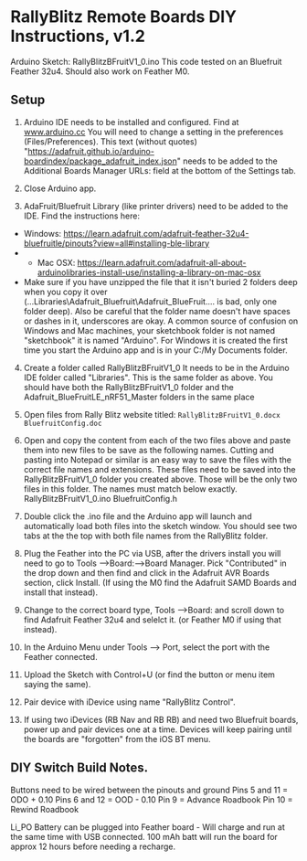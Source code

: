 # RallyBlitz Remote Boards DIY Instructions, v1.2

Arduino Sketch: RallyBlitzBFruitV1_0.ino
This code tested on an Bluefruit Feather 32u4. Should also work on Feather M0.

## Setup
1. Arduino IDE needs to be installed and configured. Find at
www.arduino.cc You will need to change a setting in the preferences
(Files/Preferences). This text (without quotes)
"https://adafruit.github.io/arduino-boardindex/package_adafruit_index.json" needs to be added to the Additional
Boards Manager URLs: field at the bottom of the Settings tab.

2. Close Arduino app.

3. AdaFruit/Bluefruit Library (like printer drivers) need to be added to
the IDE. Find the instructions here:
- Windows: https://learn.adafruit.com/adafruit-feather-32u4-bluefruitle/pinouts?view=all#installing-ble-library 
- - Mac OSX: https://learn.adafruit.com/adafruit-all-about-arduinolibraries-install-use/installing-a-library-on-mac-osx 
- Make sure if you have unzipped the file that it isn't buried 2 folders deep when you copy it over (...Libraries\Adafruit_Bluefruit\Adafruit_BlueFruit\.... is bad, only one
folder deep). Also be careful that the folder name doesn't have spaces
or dashes in it, underscores are okay.
A common source of confusion on Windows and Mac machines, your sketchbook
folder is not named "sketchbook" it is named "Arduino". For Windows it is
created the first time you start the Arduino app and is in your C:/My
Documents folder.

4. Create a folder called RallyBlitzBFruitV1_0 It needs to be in the
Arduino IDE folder called "Libraries". This is the same folder as
above. You should have both the RallyBlitzBFruitV1_0 folder and the
Adafruit_BlueFruitLE_nRF51_Master folders in the same place
5. Open files from Rally Blitz website titled:
`RallyBlitzBFruitV1_0.docx`
`BluefruitConfig.doc`

6. Open and copy the content from each of the two files above and paste
them into new files to be save as the following names. Cutting and
pasting into Notepad or similar is an easy way to save the files with the
correct file names and extensions. These files need to be saved into the
RallyBlitzBFruitV1_0 folder you created above. Those will be the only
two files in this folder. The names must match below exactly.
RallyBlitzBFruitV1_0.ino
BluefruitConfig.h

7. Double click the .ino file and the Arduino app will launch and
automatically load both files into the sketch window. You should see two
tabs at the the top with both file names from the RallyBlitz folder.

8. Plug the Feather into the PC via USB, after the drivers install you
will need to go to Tools -->Board:-->Board Manager. Pick "Contributed" in
the drop down and then find and click in the Adafruit AVR Boards section,
click Install. (If using the M0 find the Adafruit SAMD Boards and
install that instead).

9. Change to the correct board type, Tools -->Board: and scroll down to find Adafruit Feather 32u4 and selelct it. (or Feather M0 if using that instead).

10. In the Arduino Menu under Tools --> Port, select the port with the Feather connected.

11. Upload the Sketch with Control+U (or find the button or menu item saying the same).

12. Pair device with iDevice using name "RallyBlitz Control".

13. If using two iDevices (RB Nav and RB RB) and need two Bluefruit boards, power up and pair devices one at a time. Devices will keep pairing until the boards are "forgotten" from the iOS BT menu.  

## DIY Switch Build Notes.
Buttons need to be wired between the pinouts and ground
Pins 5 and 11 = ODO + 0.10
Pins 6 and 12 = OOD - 0.10
Pin 9 = Advance Roadbook
Pin 10 = Rewind Roadbook

Li_PO Battery can be plugged into Feather board - Will charge and
run at the same time with USB connected. 100 mAh batt will run the board
for approx 12 hours before needing a recharge.
